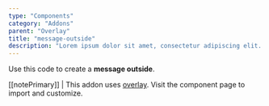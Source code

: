 ```yaml
---
type: "Components"
category: "Addons"
parent: "Overlay"
title: "message-outside"
description: "Lorem ipsum dolor sit amet, consectetur adipiscing elit. Nunc tempus laoreet leo sit amet iaculis."
---
```


Use this code to create a **message outside**.

[[notePrimary]]
| This addon uses [overlay](/components/core/overlay). Visit the component page to import and customize.

<demo>
  <demovanilla src="vanilla/components/addons/overlay-message-outside">
  </demovanilla>
</demo>
